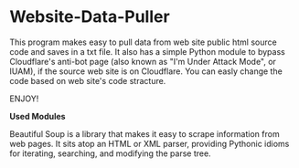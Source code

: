 # Website-Data-Puller

This program makes easy to pull data from web site public html source code and saves in a txt file.
It also has a simple Python module to bypass Cloudflare's anti-bot page (also known as "I'm Under Attack Mode", or IUAM), if the source web site is on Cloudflare.
You can easly change the code based on web site's code stracture.

ENJOY! 

**Used Modules**

Beautiful Soup is a library that makes it easy to scrape information from web pages. It sits atop an HTML or XML parser, providing Pythonic idioms for iterating, searching, and modifying the parse tree.
